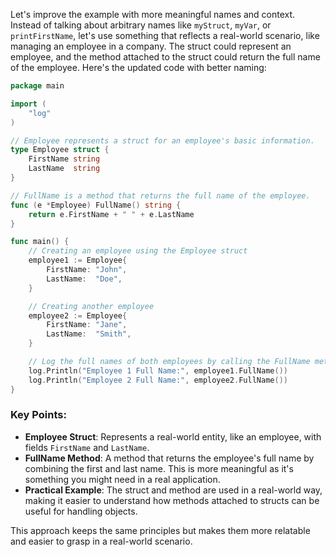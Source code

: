 Let's improve the example with more meaningful names and context. Instead of talking about arbitrary names like `myStruct`, `myVar`, or `printFirstName`, let's use something that reflects a real-world scenario, like managing an employee in a company. The struct could represent an employee, and the method attached to the struct could return the full name of the employee. Here's the updated code with better naming:

```go
package main

import (
	"log"
)

// Employee represents a struct for an employee's basic information.
type Employee struct {
	FirstName string
	LastName  string
}

// FullName is a method that returns the full name of the employee.
func (e *Employee) FullName() string {
	return e.FirstName + " " + e.LastName
}

func main() {
	// Creating an employee using the Employee struct
	employee1 := Employee{
		FirstName: "John",
		LastName:  "Doe",
	}

	// Creating another employee
	employee2 := Employee{
		FirstName: "Jane",
		LastName:  "Smith",
	}

	// Log the full names of both employees by calling the FullName method.
	log.Println("Employee 1 Full Name:", employee1.FullName())
	log.Println("Employee 2 Full Name:", employee2.FullName())
}
```

### Key Points:

- **Employee Struct**: Represents a real-world entity, like an employee, with fields `FirstName` and `LastName`.
- **FullName Method**: A method that returns the employee's full name by combining the first and last name. This is more meaningful as it's something you might need in a real application.
- **Practical Example**: The struct and method are used in a real-world way, making it easier to understand how methods attached to structs can be useful for handling objects.

This approach keeps the same principles but makes them more relatable and easier to grasp in a real-world scenario.